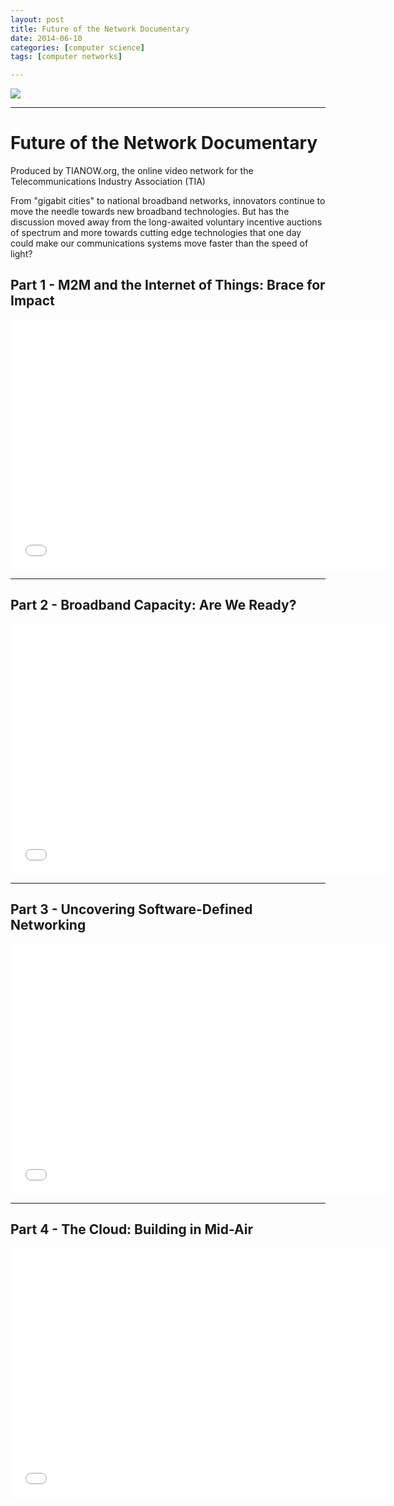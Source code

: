 ```yaml
---
layout: post
title: Future of the Network Documentary
date: 2014-06-10
categories: [computer science]
tags: [computer networks]

---
```


[![](http://sungsoo.github.com/images/sdn.png)](http://sungsoo.github.com/images/sdn.png)

---

# Future of the Network Documentary

Produced by TIANOW.org, the online video network for the Telecommunications Industry Association (TIA)

From "gigabit cities" to national broadband networks, innovators continue to move the needle towards new broadband technologies. But has the discussion moved away from the long-awaited voluntary incentive auctions of spectrum and more towards cutting edge technologies that one day could make our communications systems move faster than the speed of light?


## Part 1 - M2M and the Internet of Things: Brace for Impact

<iframe width="600" height="400" src="//www.youtube.com/embed/L24j08q_zVo" frameborder="0" allowfullscreen></iframe>

---

## Part 2 - Broadband Capacity: Are We Ready?


<iframe width="600" height="400" src="//www.youtube.com/embed/iVR71geRYvA" frameborder="0" allowfullscreen></iframe>

---

## Part 3 - Uncovering Software-Defined Networking

<iframe width="600" height="400" src="//www.youtube.com/embed/YtHdHlRnXtk" frameborder="0" allowfullscreen></iframe>

---

## Part 4 - The Cloud: Building in Mid-Air

<iframe width="600" height="400" src="//www.youtube.com/embed/MDTRQ0dbcRE" frameborder="0" allowfullscreen></iframe>

